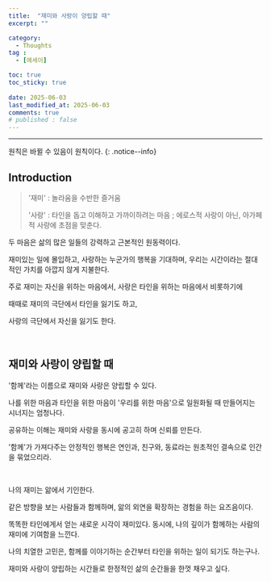```yaml
---
title:  "재미와 사랑이 양립할 때" 
excerpt: ""

category:
  - Thoughts
tag :
  - [에세이]

toc: true
toc_sticky: true
 
date: 2025-06-03
last_modified_at: 2025-06-03
comments: true
# published : false
---
```


---

원칙은 바뀔 수 있음이 원칙이다.
{: .notice--info}
## Introduction

> '재미' : 놀라움을 수반한 즐거움
> 
> '사랑' : 타인을 돕고 이해하고 가까이하려는 마음 ; 에로스적 사랑이 아닌, 아가페적 사랑에 초점을 맞춘다.

두 마음은 삶의 많은 일들의 강력하고 근본적인 원동력이다. 

재미있는 일에 몰입하고, 사랑하는 누군가의 행복을 기대하며, 우리는 시간이라는 절대적인 가치를 아깝지 않게 지불한다.

주로 재미는 자신을 위하는 마음에서, 사랑은 타인을 위하는 마음에서 비롯하기에

때때로 재미의 극단에서 타인을 잃기도 하고, 

사랑의 극단에서 자신을 잃기도 한다.

<br>

## 재미와 사랑이 양립할 때

'함께'라는 이름으로 재미와 사랑은 양립할 수 있다.

나를 위한 마음과 타인을 위한 마음이 '우리를 위한 마음'으로 일원화될 때 만들어지는 시너지는 엄청나다. 

공유하는 이해는 재미와 사랑을 동시에 공고히 하며 신뢰를 만든다.

'함께'가 가져다주는 안정적인 행복은 연인과, 친구와, 동료라는 원초적인 결속으로 인간을 묶었으리라.

<br>

나의 재미는 앎에서 기인한다.

같은 방향을 보는 사람들과 함께하며, 앎의 외연을 확장하는 경험을 하는 요즈음이다.

똑똑한 타인에게서 얻는 새로운 시각이 재미있다. 동시에, 나의 깊이가 함께하는 사람의 재미에 기여함을 느낀다. 

나의 치열한 고민은, 함께를 이야기하는 순간부터 타인을 위하는 일이 되기도 하는구나.

재미와 사랑이 양립하는 시간들로 한정적인 삶의 순간들을 한껏 채우고 싶다. 